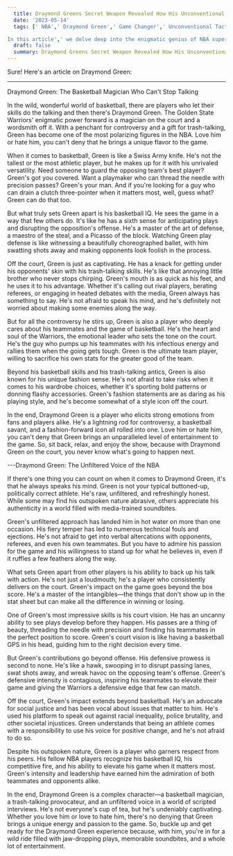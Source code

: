 ```yaml
---
  title: Draymond Greens Secret Weapon Revealed How His Unconventional Tactics Revolutionize the Game 
  date: '2023-05-14'
  tags: [' NBA',' Draymond Green',' Game Changer',' Unconventional Tactics',' Basketball Strategy

In this article',' we delve deep into the enigmatic genius of NBA superstar Draymond Green Discover the hidden secret behind his unrivaled success on the court and how his unconventional tactics have completely revolutionized the game From mindboggling defensive maneuvers to unparalleled court vision',' find out why Draymond Green is hailed as the ultimate game changer in basketball history If youre ready to uncover the secrets behind Greens dominance',' this article is a mustread for any true basketball aficionado']
  draft: false
  summary: Draymond Greens Secret Weapon Revealed How His Unconventional Tactics Revolutionize the Game 
---
```

  Sure! Here's an article on Draymond Green:

---

Draymond Green: The Basketball Magician Who Can't Stop Talking

In the wild, wonderful world of basketball, there are players who let their skills do the talking and then there's Draymond Green. The Golden State Warriors' enigmatic power forward is a magician on the court and a wordsmith off it. With a penchant for controversy and a gift for trash-talking, Green has become one of the most polarizing figures in the NBA. Love him or hate him, you can't deny that he brings a unique flavor to the game.

When it comes to basketball, Green is like a Swiss Army knife. He's not the tallest or the most athletic player, but he makes up for it with his unrivaled versatility. Need someone to guard the opposing team's best player? Green's got you covered. Want a playmaker who can thread the needle with precision passes? Green's your man. And if you're looking for a guy who can drain a clutch three-pointer when it matters most, well, guess what? Green can do that too.

But what truly sets Green apart is his basketball IQ. He sees the game in a way that few others do. It's like he has a sixth sense for anticipating plays and disrupting the opposition's offense. He's a master of the art of defense, a maestro of the steal, and a Picasso of the block. Watching Green play defense is like witnessing a beautifully choreographed ballet, with him swatting shots away and making opponents look foolish in the process.

Off the court, Green is just as captivating. He has a knack for getting under his opponents' skin with his trash-talking skills. He's like that annoying little brother who never stops chirping. Green's mouth is as quick as his feet, and he uses it to his advantage. Whether it's calling out rival players, berating referees, or engaging in heated debates with the media, Green always has something to say. He's not afraid to speak his mind, and he's definitely not worried about making some enemies along the way.

But for all the controversy he stirs up, Green is also a player who deeply cares about his teammates and the game of basketball. He's the heart and soul of the Warriors, the emotional leader who sets the tone on the court. He's the guy who pumps up his teammates with his infectious energy and rallies them when the going gets tough. Green is the ultimate team player, willing to sacrifice his own stats for the greater good of the team.

Beyond his basketball skills and his trash-talking antics, Green is also known for his unique fashion sense. He's not afraid to take risks when it comes to his wardrobe choices, whether it's sporting bold patterns or donning flashy accessories. Green's fashion statements are as daring as his playing style, and he's become somewhat of a style icon off the court.

In the end, Draymond Green is a player who elicits strong emotions from fans and players alike. He's a lightning rod for controversy, a basketball savant, and a fashion-forward icon all rolled into one. Love him or hate him, you can't deny that Green brings an unparalleled level of entertainment to the game. So, sit back, relax, and enjoy the show, because with Draymond Green on the court, you never know what's going to happen next.

---Draymond Green: The Unfiltered Voice of the NBA

If there's one thing you can count on when it comes to Draymond Green, it's that he always speaks his mind. Green is not your typical buttoned-up, politically correct athlete. He's raw, unfiltered, and refreshingly honest. While some may find his outspoken nature abrasive, others appreciate his authenticity in a world filled with media-trained soundbites.

Green's unfiltered approach has landed him in hot water on more than one occasion. His fiery temper has led to numerous technical fouls and ejections. He's not afraid to get into verbal altercations with opponents, referees, and even his own teammates. But you have to admire his passion for the game and his willingness to stand up for what he believes in, even if it ruffles a few feathers along the way.

What sets Green apart from other players is his ability to back up his talk with action. He's not just a loudmouth; he's a player who consistently delivers on the court. Green's impact on the game goes beyond the box score. He's a master of the intangibles—the things that don't show up in the stat sheet but can make all the difference in winning or losing.

One of Green's most impressive skills is his court vision. He has an uncanny ability to see plays develop before they happen. His passes are a thing of beauty, threading the needle with precision and finding his teammates in the perfect position to score. Green's court vision is like having a basketball GPS in his head, guiding him to the right decision every time.

But Green's contributions go beyond offense. His defensive prowess is second to none. He's like a hawk, swooping in to disrupt passing lanes, swat shots away, and wreak havoc on the opposing team's offense. Green's defensive intensity is contagious, inspiring his teammates to elevate their game and giving the Warriors a defensive edge that few can match.

Off the court, Green's impact extends beyond basketball. He's an advocate for social justice and has been vocal about issues that matter to him. He's used his platform to speak out against racial inequality, police brutality, and other societal injustices. Green understands that being an athlete comes with a responsibility to use his voice for positive change, and he's not afraid to do so.

Despite his outspoken nature, Green is a player who garners respect from his peers. His fellow NBA players recognize his basketball IQ, his competitive fire, and his ability to elevate his game when it matters most. Green's intensity and leadership have earned him the admiration of both teammates and opponents alike.

In the end, Draymond Green is a complex character—a basketball magician, a trash-talking provocateur, and an unfiltered voice in a world of scripted interviews. He's not everyone's cup of tea, but he's undeniably captivating. Whether you love him or love to hate him, there's no denying that Green brings a unique energy and passion to the game. So, buckle up and get ready for the Draymond Green experience because, with him, you're in for a wild ride filled with jaw-dropping plays, memorable soundbites, and a whole lot of entertainment.
  